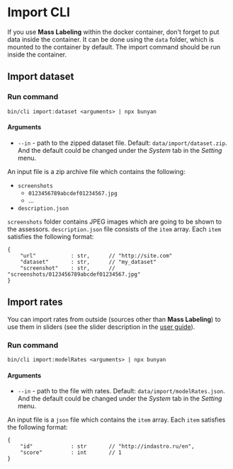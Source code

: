 # Import CLI

If you use __Mass Labeling__ within the docker container, don't forget to put data inside the container. 
It can be done using the `data` folder, which is mounted to the container by default. 
The import command should be run inside the container.

## Import dataset

### Run command

`bin/cli import:dataset <arguments> | npx bunyan`

#### Arguments

* `--in` - path to the zipped dataset file. Default: `data/import/dataset.zip`. And the default could be 
changed under the _System_ tab in the _Setting_ menu.

An input file is a zip archive file which contains the following:

* `screenshots`
    * `0123456789abcdef01234567.jpg`
    * ...
* `description.json`

`screenshots` folder contains JPEG images which are going to be shown to the assessors. `description.json` file
consists of the `item` array. Each `item` satisfies the following format:

```
{
    "url"           : str,      // "http://site.com"
    "dataset"       : str,      // "my_dataset"
    "screenshot"    : str,      // "screenshots/0123456789abcdef01234567.jpg"
}
```

## Import rates

You can import rates from outside (sources other than __Mass Labeling__) to use them in sliders (see the slider description 
in the [user guide](../user_guide.md)).  

### Run command

`bin/cli import:modelRates <arguments> | npx bunyan`

#### Arguments

* `--in` - path to the file with rates. Default: `data/import/modelRates.json`. And the default could be 
changed under the _System_ tab in the _Setting_ menu.

An input file is a `json` file which contains the `item` array. Each `item` satisfies the following format:

```
{
    "id"            : str       // "http://indastro.ru/en",
    "score"         : int       // 1
}
```

 
